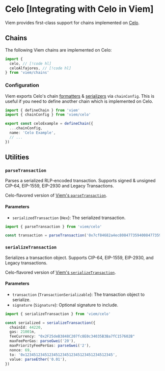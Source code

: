 # Celo [Integrating with Celo in Viem]

Viem provides first-class support for chains implemented on [Celo](https://celo.org/).

## Chains

The following Viem chains are implemented on Celo:

```ts
import {
  celo, // [!code hl]
  celoAlfajores, // [!code hl]
} from 'viem/chains'
```

### Configuration

Viem exports Celo's chain [formatters](/docs/chains/formatters) & [serializers](/docs/chains/serializers) via `chainConfig`. This is useful if you need to define another chain which is implemented on Celo.

```ts
import { defineChain } from 'viem'
import { chainConfig } from 'viem/celo'

export const celoExample = defineChain({
  ...chainConfig,
  name: 'Celo Example',
  // ...
})
```

## Utilities

### `parseTransaction`

Parses a serialized RLP-encoded transaction. Supports signed & unsigned CIP-64, EIP-1559, EIP-2930 and Legacy Transactions.

Celo-flavored version of [Viem's `parseTransaction`](/docs/utilities/parseTransaction).

#### Parameters

- `serializedTransaction` (`Hex`): The serialized transaction.

```ts
import { parseTransaction } from 'viem/celo'

const transaction = parseTransaction('0x7cf84682a4ec80847735940084773594008094765de816845861e75a25fca122bb6898b8b1282a808094f39fd6e51aad88f6f4ce6ab8827279cfffb92266880de0b6b3a764000080c0')
```

### `serializeTransaction`

Serializes a transaction object. Supports CIP-64, EIP-1559, EIP-2930, and Legacy transactions.

Celo-flavored version of [Viem's `serializeTransaction`](/docs/utilities/serializeTransaction).

#### Parameters

- `transaction` (`TransactionSerializable`): The transaction object to serialize.
- `signature` (`Signature`): Optional signature to include.

```ts
import { serializeTransaction } from 'viem/celo'

const serialized = serializeTransaction({
  chainId: 44220,
  gas: 21001n,
  feeCurrency: "0x2F25deB3848C207fc8E0c34035B3Ba7fC157602B" 
  maxFeePerGas: parseGwei('20'),
  maxPriorityFeePerGas: parseGwei('2'),
  nonce: 69,
  to: '0x1234512345123451234512345123451234512345',
  value: parseEther('0.01'),
})
```
